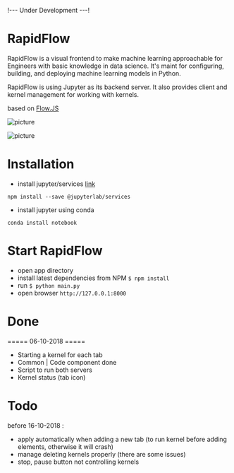 !--- Under Development ---! 
# RapidFlow
RapidFlow is a visual frontend to make machine learning approachable for Engineers with basic knowledge in data science.
It's maint for configuring, building, and deploying machine learning models in Python.

RapidFlow is using Jupyter as its backend server. It also provides client and kernel management for working with kernels.

based on [Flow.JS](https://github.com/totaljs/flow)

![picture](https://github.com/helkaroui/RapidFlow/raw/master/image/screen1.png)

![picture](https://github.com/helkaroui/RapidFlow/raw/master/image/screen2.png)

# Installation 

- install jupyter/services [link](https://www.npmjs.com/package/@jupyterlab/services)
```commandline
npm install --save @jupyterlab/services
```
- install jupyter using conda
```commandline
conda install notebook
```


# Start RapidFlow
- open app directory
- install latest dependencies from NPM `$ npm install`
- run `$ python main.py`
- open browser `http://127.0.0.1:8000`

# Done

===== 06-10-2018 =====
- Starting a kernel for each tab 
- Common | Code component done
- Script to run both servers 
- Kernel status (tab icon)

# Todo
before 16-10-2018 :
- apply automatically when adding a new tab (to run kernel before adding elements, otherwise it will crash)
- manage deleting kernels properly (there are some issues)
- stop, pause button not controlling kernels
